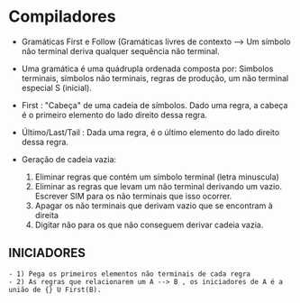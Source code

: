 # Compiladores
  - Gramáticas First e Follow (Gramáticas livres de contexto --> Um símbolo não terminal deriva qualquer sequência não terminal.

  - Uma gramática é uma quádrupla ordenada composta por:
    Simbolos terminais, símbolos não terminais, regras de produção, um não terminal especial S (inicial).

  - First : "Cabeça" de uma cadeia de símbolos. Dado uma regra, a cabeça é o primeiro elemento do lado direito dessa regra.
  - Último/Last/Tail : Dada uma regra, é o último elemento do lado direito dessa regra.

  - Geração de cadeia vazia:
    1) Eliminar regras que contém um símbolo terminal (letra minuscula)
    2) Eliminar as regras que levam um não terminal derivando um vazio. Escrever SIM para os não terminais que isso ocorrer.
    3) Apagar os não terminais que derivam vazio que se encontram à direita
    4) Digitar não para os que não conseguem derivar cadeia vazia. 

  ## INICIADORES
    - 1) Pega os primeiros elementos não terminais de cada regra
    - 2) As regras que relacionarem um A --> B , os iniciadores de A é a união de {} U First(B).
    
